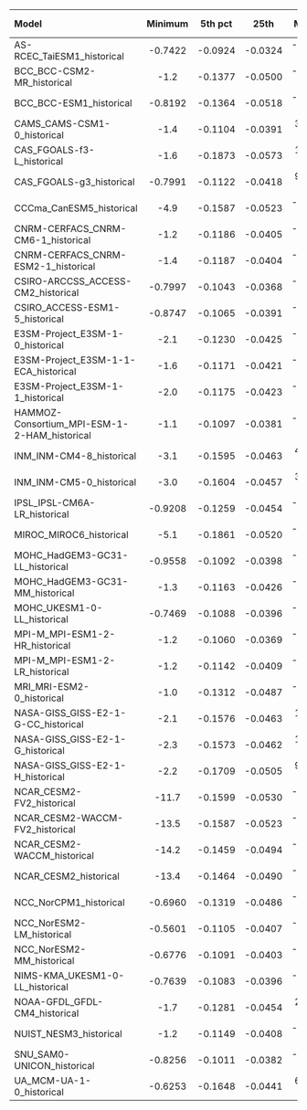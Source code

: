 Model | Minimum | 5th pct | 25th | Median | 75th | 95th pct | Maximum
 :-- |  :--:  |  :--:  |  :--:  |  :--:  |  :--:  |  :--:  |  :--: 
AS-RCEC_TaiESM1_historical | -0.7422 | -0.0924 | -0.0324 | -1.16e-03 |  0.0342 |  0.1765 |     1.2
BCC_BCC-CSM2-MR_historical |    -1.2 | -0.1377 | -0.0500 | -1.09e-04 |  0.0666 |  0.2224 |     2.0
BCC_BCC-ESM1_historical | -0.8192 | -0.1364 | -0.0518 | -5.21e-03 |  0.0556 |  0.2075 |     1.9
CAMS_CAMS-CSM1-0_historical |    -1.4 | -0.1104 | -0.0391 |  3.51e-04 |  0.0467 |  0.1873 |     1.0
CAS_FGOALS-f3-L_historical |    -1.6 | -0.1873 | -0.0573 |  1.49e-03 |  0.0479 |  0.1393 |  0.9800
CAS_FGOALS-g3_historical | -0.7991 | -0.1122 | -0.0418 |  9.98e-05 |  0.0564 |  0.1770 |  0.8860
CCCma_CanESM5_historical |    -4.9 | -0.1587 | -0.0523 | -1.27e-03 |  0.0687 |  0.2217 |     2.9
CNRM-CERFACS_CNRM-CM6-1_historical |    -1.2 | -0.1186 | -0.0405 | -2.25e-03 |  0.0470 |  0.1718 |     1.3
CNRM-CERFACS_CNRM-ESM2-1_historical |    -1.4 | -0.1187 | -0.0404 | -2.15e-03 |  0.0472 |  0.1724 |     1.3
CSIRO-ARCCSS_ACCESS-CM2_historical | -0.7997 | -0.1043 | -0.0368 | -1.59e-03 |  0.0399 |  0.1832 |     1.4
CSIRO_ACCESS-ESM1-5_historical | -0.8747 | -0.1065 | -0.0391 | -2.41e-03 |  0.0408 |  0.1866 |     1.0
E3SM-Project_E3SM-1-0_historical |    -2.1 | -0.1230 | -0.0425 | -1.44e-03 |  0.0555 |  0.2101 |     5.1
E3SM-Project_E3SM-1-1-ECA_historical |    -1.6 | -0.1171 | -0.0421 | -1.57e-03 |  0.0542 |  0.2045 |     4.4
E3SM-Project_E3SM-1-1_historical |    -2.0 | -0.1175 | -0.0423 | -1.49e-03 |  0.0548 |  0.2079 |     2.4
HAMMOZ-Consortium_MPI-ESM-1-2-HAM_historical |    -1.1 | -0.1097 | -0.0381 | -3.74e-04 |  0.0512 |  0.1819 |     1.9
INM_INM-CM4-8_historical |    -3.1 | -0.1595 | -0.0463 |  4.74e-06 |  0.0706 |  0.2421 |     4.0
INM_INM-CM5-0_historical |    -3.0 | -0.1604 | -0.0457 |  3.32e-04 |  0.0688 |  0.2370 |     3.4
IPSL_IPSL-CM6A-LR_historical | -0.9208 | -0.1259 | -0.0454 | -1.62e-03 |  0.0516 |  0.1775 |  0.9960
MIROC_MIROC6_historical |    -5.1 | -0.1861 | -0.0520 | -8.47e-04 |  0.0659 |  0.2204 |     7.0
MOHC_HadGEM3-GC31-LL_historical | -0.9558 | -0.1092 | -0.0398 | -1.28e-03 |  0.0456 |  0.1847 |     1.4
MOHC_HadGEM3-GC31-MM_historical |    -1.3 | -0.1163 | -0.0426 | -6.71e-04 |  0.0502 |  0.1872 |     1.6
MOHC_UKESM1-0-LL_historical | -0.7469 | -0.1088 | -0.0396 | -1.46e-03 |  0.0444 |  0.1842 |     1.3
MPI-M_MPI-ESM1-2-HR_historical |    -1.2 | -0.1060 | -0.0369 | -5.86e-05 |  0.0523 |  0.1939 |     2.0
MPI-M_MPI-ESM1-2-LR_historical |    -1.2 | -0.1142 | -0.0409 | -7.70e-04 |  0.0531 |  0.1928 |     2.1
MRI_MRI-ESM2-0_historical |    -1.0 | -0.1312 | -0.0487 | -3.76e-04 |  0.0609 |  0.2016 |     1.1
NASA-GISS_GISS-E2-1-G-CC_historical |    -2.1 | -0.1576 | -0.0463 |  1.37e-03 |  0.0689 |  0.2206 |     2.1
NASA-GISS_GISS-E2-1-G_historical |    -2.3 | -0.1573 | -0.0462 |  1.56e-03 |  0.0697 |  0.2217 |     2.4
NASA-GISS_GISS-E2-1-H_historical |    -2.2 | -0.1709 | -0.0505 |  9.53e-05 |  0.0647 |  0.2104 |     2.0
NCAR_CESM2-FV2_historical |   -11.7 | -0.1599 | -0.0530 | -4.74e-03 |  0.0564 |  0.2140 |    11.7
NCAR_CESM2-WACCM-FV2_historical |   -13.5 | -0.1587 | -0.0523 | -5.15e-03 |  0.0547 |  0.2088 |    11.0
NCAR_CESM2-WACCM_historical |   -14.2 | -0.1459 | -0.0494 | -3.32e-03 |  0.0573 |  0.2203 |    17.5
NCAR_CESM2_historical |   -13.4 | -0.1464 | -0.0490 | -2.44e-03 |  0.0590 |  0.2204 |    17.1
NCC_NorCPM1_historical | -0.6960 | -0.1319 | -0.0486 | -2.50e-03 |  0.0513 |  0.1751 |  0.9047
NCC_NorESM2-LM_historical | -0.5601 | -0.1105 | -0.0407 | -1.57e-03 |  0.0460 |  0.1767 |  0.7846
NCC_NorESM2-MM_historical | -0.6776 | -0.1091 | -0.0403 | -1.10e-03 |  0.0465 |  0.1788 |  0.9034
NIMS-KMA_UKESM1-0-LL_historical | -0.7639 | -0.1083 | -0.0396 | -1.28e-03 |  0.0447 |  0.1859 |     1.1
NOAA-GFDL_GFDL-CM4_historical |    -1.7 | -0.1281 | -0.0454 |  2.23e-04 |  0.0568 |  0.1872 |     1.2
NUIST_NESM3_historical |    -1.2 | -0.1149 | -0.0408 | -2.72e-04 |  0.0549 |  0.2095 |     2.2
SNU_SAM0-UNICON_historical | -0.8256 | -0.1011 | -0.0382 | -1.09e-03 |  0.0425 |  0.1770 |     1.3
UA_MCM-UA-1-0_historical | -0.6253 | -0.1648 | -0.0441 |  6.35e-03 |  0.0443 |  0.1028 |  0.5759
